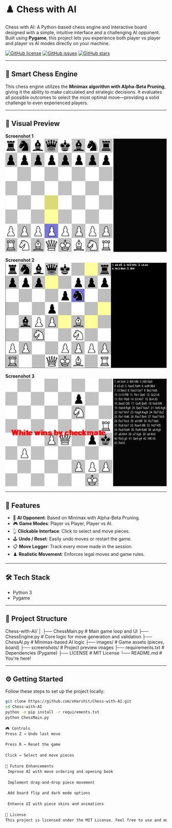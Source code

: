 # ♟️ Chess with AI

Chess with AI: A Python-based chess engine and interactive board designed with a simple, intuitive interface and a challenging AI opponent. Built using **Pygame**, this project lets you experience both player vs player and player vs AI modes directly on your machine.

[![GitHub license](https://img.shields.io/github/license/xHarshit/Chess-with-AI)](LICENSE)
[![GitHub issues](https://img.shields.io/github/issues/xHarshit/Chess-with-AI)](https://github.com/xHarshit/Chess-with-AI/issues)
[![GitHub stars](https://img.shields.io/github/stars/xHarshit/Chess-with-AI)](https://github.com/xHarshit/Chess-with-AI/stargazers)

---

## 🧠 Smart Chess Engine

This chess engine utilizes the **Minimax algorithm with Alpha-Beta Pruning**, giving it the ability to make calculated and strategic decisions. It evaluates all possible outcomes to select the most optimal move—providing a solid challenge to even experienced players.

---

## 📸 Visual Preview

**Screenshot 1**  
![Gameplay](./screenshots/1.png)

**Screenshot 2**  
![AI Thinking](./screenshots/2.png)

**Screenshot 3**  
![Match End](./screenshots/3.png)

---

## 🚀 Features

- 🧩 **AI Opponent**: Based on Minimax with Alpha-Beta Pruning.
- 🎮 **Game Modes**: Player vs Player, Player vs AI.
- 👆 **Clickable Interface**: Click to select and move pieces.
- 🕹️ **Undo / Reset**: Easily undo moves or restart the game.
- 📋 **Move Logger**: Track every move made in the session.
- ♟️ **Realistic Movement**: Enforces legal moves and game rules.

---

## 🛠️ Tech Stack

- Python 3
- Pygame

---

## 📂 Project Structure

Chess-with-AI/
│
├── ChessMain.py # Main game loop and UI
├── ChessEngine.py # Core logic for move generation and validation
├── ChessAI.py # Minimax-based AI logic
├── images/ # Game assets (pieces, board)
├── screenshots/ # Project preview images
├── requirements.txt # Dependencies (Pygame)
├── LICENSE # MIT License
└── README.md # You're here!


---

## ⚙️ Getting Started

Follow these steps to set up the project locally:

```bash
git clone https://github.com/xHarshit/Chess-with-AI.git
cd Chess-with-AI
python -m pip install -r requirements.txt
python ChessMain.py

🎮 Controls
Press Z → Undo last move

Press R → Reset the game

Click → Select and move pieces

🧩 Future Enhancements
 Improve AI with move ordering and opening book

 Implement drag-and-drop piece movement

 Add board flip and dark mode options

 Enhance UI with piece skins and animations

📄 License
This project is licensed under the MIT License. Feel free to use and modify it for your own learning or projects.
